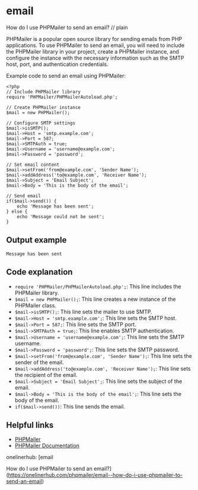 # email

How do I use PHPMailer to send an email?
// plain

PHPMailer is a popular open source library for sending emails from PHP applications. To use PHPMailer to send an email, you will need to include the PHPMailer library in your project, create a PHPMailer instance, and configure the instance with the necessary information such as the SMTP host, port, and authentication credentials.

Example code to send an email using PHPMailer:
```
<?php
// Include PHPMailer library
require 'PHPMailer/PHPMailerAutoload.php';

// Create PHPMailer instance
$mail = new PHPMailer();

// Configure SMTP settings
$mail->isSMTP();
$mail->Host = 'smtp.example.com';
$mail->Port = 587;
$mail->SMTPAuth = true;
$mail->Username = 'username@example.com';
$mail->Password = 'password';

// Set email content
$mail->setFrom('from@example.com', 'Sender Name');
$mail->addAddress('to@example.com', 'Receiver Name');
$mail->Subject = 'Email Subject';
$mail->Body = 'This is the body of the email';

// Send email
if($mail->send()) {
    echo 'Message has been sent';
} else {
    echo 'Message could not be sent';
}
```

## Output example
 `Message has been sent`

## Code explanation

- `require 'PHPMailer/PHPMailerAutoload.php';`: This line includes the PHPMailer library.
- `$mail = new PHPMailer();`: This line creates a new instance of the PHPMailer class.
- `$mail->isSMTP();`: This line sets the mailer to use SMTP.
- `$mail->Host = 'smtp.example.com';`: This line sets the SMTP host.
- `$mail->Port = 587;`: This line sets the SMTP port.
- `$mail->SMTPAuth = true;`: This line enables SMTP authentication.
- `$mail->Username = 'username@example.com';`: This line sets the SMTP username.
- `$mail->Password = 'password';`: This line sets the SMTP password.
- `$mail->setFrom('from@example.com', 'Sender Name');`: This line sets the sender of the email.
- `$mail->addAddress('to@example.com', 'Receiver Name');`: This line sets the recipient of the email.
- `$mail->Subject = 'Email Subject';`: This line sets the subject of the email.
- `$mail->Body = 'This is the body of the email';`: This line sets the body of the email.
- `if($mail->send())`: This line sends the email.

## Helpful links
- [PHPMailer](https://github.com/PHPMailer/PHPMailer)
- [PHPMailer Documentation](https://github.com/PHPMailer/PHPMailer/wiki)

onelinerhub: [email

How do I use PHPMailer to send an email?](https://onelinerhub.com/phpmailer/email--how-do-i-use-phpmailer-to-send-an-email)